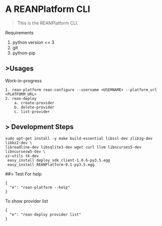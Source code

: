 A REANPlatform CLI
=======================

> This is the REANPlatform CLI.

Requirements

1. python version <= 3
2. git
3. python-pip

## >Usages

Work-in-progress

    1. rean-platform rean-configure --username <USERNAME> --platform_url <PLATFORM_URL>
    2. rean-deploy 
        a. create-provider
        b. delete-provider
        c. list-provider

## > Development Steps

```
sudo apt-get install -y make build-essential libssl-dev zlib1g-dev libbz2-dev \
libreadline-dev libsqlite3-dev wget curl llvm libncurses5-dev libncursesw5-dev \
xz-utils tk-dev
 easy_install deploy_sdk_client-1.0.6-py3.5.egg
 easy_install REANPlatform-0.1-py3.5.egg
 ```

##> Test
For help

```
{
  "e": "rean-platform --help"
}
```

To show provider list

```
{
  "e": "rean-deploy provider list"
}
```